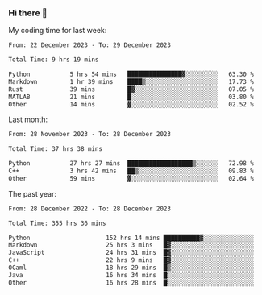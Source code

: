 ### Hi there 👋

My coding time for last week:

<!--START_SECTION:week-->

```txt
From: 22 December 2023 - To: 29 December 2023

Total Time: 9 hrs 19 mins

Python           5 hrs 54 mins   ███████████████▓░░░░░░░░░   63.30 %
Markdown         1 hr 39 mins    ████▒░░░░░░░░░░░░░░░░░░░░   17.73 %
Rust             39 mins         █▓░░░░░░░░░░░░░░░░░░░░░░░   07.05 %
MATLAB           21 mins         █░░░░░░░░░░░░░░░░░░░░░░░░   03.80 %
Other            14 mins         ▓░░░░░░░░░░░░░░░░░░░░░░░░   02.52 %
```

<!--END_SECTION:week-->

Last month:

<!--START_SECTION:month-->

```txt
From: 28 November 2023 - To: 28 December 2023

Total Time: 37 hrs 38 mins

Python           27 hrs 27 mins  ██████████████████▒░░░░░░   72.98 %
C++              3 hrs 42 mins   ██▒░░░░░░░░░░░░░░░░░░░░░░   09.83 %
Other            59 mins         ▓░░░░░░░░░░░░░░░░░░░░░░░░   02.64 %
```

<!--END_SECTION:month-->

The past year:

<!--START_SECTION:year-->

```txt
From: 28 December 2022 - To: 28 December 2023

Total Time: 355 hrs 36 mins

Python                     152 hrs 14 mins ██████████▓░░░░░░░░░░░░░░   42.81 %
Markdown                   25 hrs 3 mins   █▓░░░░░░░░░░░░░░░░░░░░░░░   07.05 %
JavaScript                 24 hrs 31 mins  █▓░░░░░░░░░░░░░░░░░░░░░░░   06.90 %
C++                        22 hrs 9 mins   █▓░░░░░░░░░░░░░░░░░░░░░░░   06.23 %
OCaml                      18 hrs 29 mins  █▒░░░░░░░░░░░░░░░░░░░░░░░   05.20 %
Java                       16 hrs 34 mins  █░░░░░░░░░░░░░░░░░░░░░░░░   04.66 %
Other                      16 hrs 28 mins  █░░░░░░░░░░░░░░░░░░░░░░░░   04.63 %
```

<!--END_SECTION:year-->

